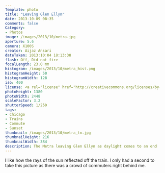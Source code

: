 ```yaml
---
Template: photo
title: "Leaving Glen Ellyn"
date: 2013-10-09 08:35
comments: false
Category:
- Photos
image: /images/2013/10/metra.jpg
aperture: 5.6
camera: X100S
creator: Aijaz Ansari
dateTaken: 2013:10:04 18:13:38
flash: Off, Did not fire
focalLength: 23.0 mm
histogram: /images/2013/10/metra_hist.png
histogramHeight: 50
histogramWidth: 128
iso: 400
license: <a rel="license" href="http://creativecommons.org/licenses/by-nc-nd/3.0/deed.en_US"><img alt="Creative Commons License" style="border-width:0" src="http://i.creativecommons.org/l/by-nc-nd/3.0/88x31.png" /></a>
photoHeight: 1380
photoWidth: 2448
scaleFactor: 3.2
shutterSpeed: 1/250
tags: 
- Chicago
- Trains
- Commute
- Sunset
thumbnail: /images/2013/10/metra_tn.jpg
thumbnailHeight: 216
thumbnailWidth: 384
description: The Metra leaving Glen Ellyn as daylight comes to an end
---
```


I like how the rays of the sun reflected off the train.  I only had a second to take this picture as there was a crowd of commuters right behind me. 
